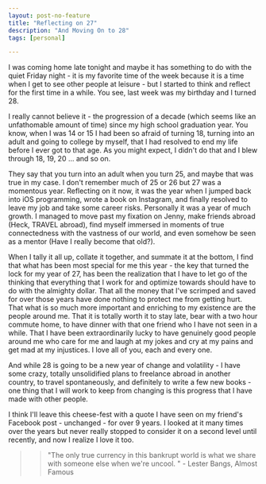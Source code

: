 ```yaml
---
layout: post-no-feature
title: "Reflecting on 27"
description: "And Moving On to 28"
tags: [personal]

---
```


I was coming home late tonight and maybe it has something to do with the quiet Friday night - it is my favorite time of the week because it is a time when I get to see other people at leisure - but I started to think and reflect for the first time in a while. You see, last week was my birthday and I turned 28. 

I really cannot believe it - the progression of a decade (which seems like an unfathomable amount of time) since my high school graduation year. You know, when I was 14 or 15 I had been so afraid of turning 18, turning into an adult and going to college by myself, that I had resolved to end my life before I ever got to that age. As you might expect, I didn't do that and I blew through 18, 19, 20 ... and so on. 

They say that you turn into an adult when you turn 25, and maybe that was true in my case. I don't remember much of 25 or 26 but 27 was a momentous year. Reflecting on it now, it was the year when I jumped back into iOS programming, wrote a book on Instagram, and finally resolved to leave my job and take some career risks. Personally it was a year of much growth. I managed to move past my fixation on Jenny, make friends abroad (Heck, TRAVEL abroad), find myself immersed in moments of true connectedness with the vastness of our world, and even somehow be seen as a mentor (Have I really become that old?). 

When I tally it all up, collate it together, and summate it at the bottom, I find that what has been most special for me this year - the key that turned the lock for my year of 27, has been the realization that I have to let go of the thinking that everything that I work for and optimize towards should have to do with the almighty dollar. That all the money that I've scrimped and saved for over those years have done nothing to protect me from getting hurt. That what is so much more important and enriching to my existence are the people around me. That it is totally worth it to stay late, bear with a two hour commute home, to have dinner with that one friend who I have not seen in a while. That I have been extraordinarily lucky to have genuinely good people around me who care for me and laugh at my jokes and cry at my pains and get mad at my injustices. I love all of you, each and every one. 

And while 28 is going to be a new year of change and volatility - I have some crazy, totally unsolidified plans to freelance abroad in another country, to travel spontaneously, and definitely to write a few new books - one thing that I will work to keep from changing is this progress that I have made with other people. 

I think I'll leave this cheese-fest with a quote I have seen on my friend's Facebook post - unchanged - for over 9 years. I looked at it many times over the years but never really stopped to consider it on a second level until recently, and now I realize I love it too. 

>> "The only true currency in this bankrupt world is what we share with someone else when we're uncool. " - Lester Bangs, Almost Famous